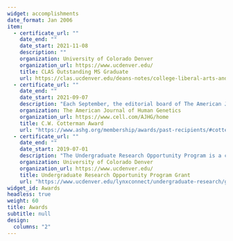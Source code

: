 ```yaml
---
widget: accomplishments
date_format: Jan 2006
item:
  - certificate_url: ""
    date_end: ""
    date_start: 2021-11-08
    description: ""
    organization: University of Colorado Denver
    organization_url: https://www.ucdenver.edu/
    title: CLAS Outstanding MS Graduate
    url: https://clas.ucdenver.edu/deans-notes/college-liberal-arts-and-sciences-deans-awards
  - certificate_url: ""
    date_end: ""
    date_start: 2021-09-07
    description: "Each September, the editorial board of The American Journal of Human Genetics selects two trainee-authored articles published in AJHG in the previous year that best represent outstanding scientific contributions to the field of human genetics."
    organization: The American Journal of Human Genetics
    organization_url: https://www.cell.com/AJHG/home
    title: C.W. Cotterman Award
    url: "https://www.ashg.org/membership/awards/past-recipients/#cotterman"
  - certificate_url: ""
    date_end: ""
    date_start: 2019-07-01
    description: "The Undergraduate Research Opportunity Program is a competitive grant program managed by the Office of Undergraduate Research and Creative Activities. UROP Grants support original student-driven research, creative, and other scholarly activities under the mentorship of a CU Denver | Anschutz faculty mentor."
    organization: University of Colorado Denver
    organization_url: https://www.ucdenver.edu/
    title: Undergraduate Research Opportunity Program Grant
    url: "https://www.ucdenver.edu/lynxconnect/undergraduate-research/grants/archive"
widget_id: Awards
headless: true
weight: 60
title: Awards
subtitle: null
design:
  columns: "2"
---
```

